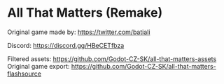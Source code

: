 All That Matters (Remake)
=========================


Original game made by: https://twitter.com/batiali

Discord: https://discord.gg/HBeCETfbza



Filtered assets: https://github.com/Godot-CZ-SK/all-that-matters-assets
Original game export: https://github.com/Godot-CZ-SK/all-that-matters-flashsource

